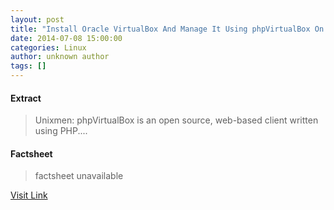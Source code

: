 ```yaml
---
layout: post
title: "Install Oracle VirtualBox And Manage It Using phpVirtualBox On A Ubuntu 14.04 Headless Server"
date: 2014-07-08 15:00:00
categories: Linux
author: unknown author
tags: []
---
```



#### Extract
>Unixmen: phpVirtualBox is an open source, web-based client written using PHP....

#### Factsheet
>factsheet unavailable

[Visit Link](http://www.linuxtoday.com/high_performance/install-oracle-virtualbox-and-manage-it-using-phpvirtualbox-on-a-ubuntu-14.04-headless-server.html)



